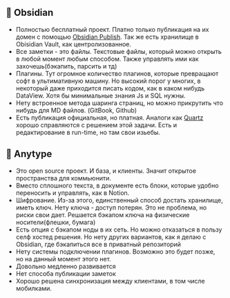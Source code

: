 ## 👾 Obsidian

- Полностью бесплатный проект. Платно только публикация на их домен с помощью [Obsidian Publish](https://obsidian.md/publish). Так же есть хранилище в Obisidian Vault, как центролизованное. 
- Все заметки - это файлы. Текстовые файлы, который можно открыть в любой момент любым способом. Также управлять ими как захочешь(бэкапить, парсить и тд)
- Плагины. Тут огромное количество плагинов, которые превращают софт в ультимативную машину. Но высокий порог у многих, в некоторый даже приходится писать кодом, как в каком нибудь DataView. Хотя бы минимальные знания Js и SQL нужны. 
- Нету встроенное метода шаринга страниц, но можно прикрутить что нибудь для MD файлов. (GitBook, Github)
- Есть публикация официальная, но платная. Аналоги как [Quartz](https://quartz.jzhao.xyz/) хорошо справляются с решением этой задачи. Есть и редактирование в run-time, но там свои изьебы. 
## 👾 Anytype

- Это open source проект. И база, и клиенты. Значит открытое пространства для коммьюнити. 
- Вместо сплошного текста, в документе есть блоки, которые удобно переносить и управлять, как в Notion. 
- Шифрование. Из-за этого, единственный способ достать хранилище, иметь ключ. Нету ключа - доступ потерян. Это не проблема, но риски свои дает. Решается бэкапом ключа на физические носители(флешки, бумага)
- Есть опция с бэкапом ноды в их сеть. Но можно отказаться в пользу селф хостед решения. Но нету других вариантов, как я делаю с Obsidian, где бэкапиться все в приватный репозиторий
- Нету системы подключении плагинов. Возможно это будет позже, но на данный момент этого нет.
- Довольно медленно развивается
- Нет способа публикации заметок
- Хорошо решена синхронизация между клиентами, в том числе мобилками. 